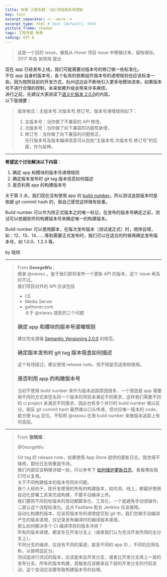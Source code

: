 ```yaml
---
title: 附录-工程专题：(旧)项目版本号控制  
key: test
excerpt_separator: <!--more-->
excerpt_type: html # text (default), html
picture_frame: shadow
tags: 工程专题 附录
coding: UTF-8
--- 
```


> 这是一个旧的 issue，被我从 Hover 项目 issue 中移植过来，留档保存。    
> 2017 年由 张晓旭  提出    
  
现在 app 已经发布上线，我们可能需要对版本号的修订做一些标准化。  
不仅 app 自身的版本号，各个私有的依赖组件版本号的递增规则也应该标准一些。因为按照目前的开发方式，杭州这边会不断地引入更多地模块进来，如果版本号不进行合理的控制，未来依赖升级会带来许多麻烦。  
进行之前，先建议大家阅读下[语义化版本 2.0.0](http://semver.org/lang/zh-CN/)的内容。  
以下是摘要：  
> 版本格式：主版本号.次版本号.修订号，版本号递增规则如下：    
>     
> 1. 主版本号：当你做了不兼容的 API 修改，    
> 2. 次版本号：当你做了向下兼容的功能性新增，    
> 3. 修订号：当你做了向下兼容的问题修正。    
> 先行版本号及版本编译信息可以加到“主版本号.次版本号.修订号”的后面，作为延伸。    
  
- - - -  
  
**希望这个讨论解决以下内容**：  

1. 确定 app 和模块的版本号递增规则  
2. 确定版本发布时 git  tag 版本信息如何描述  
3. 是否利用 app 的构建版本号  
 
关于第 3 点，我们现在没有使用 app 的 [build number](https://developer.apple.com/library/content/technotes/tn2420/_index.html)。所以测试追踪版本时是依据 git commit hash 的，我自己感觉这样做有些重。  
 
Build number 可以作为除正式版本之的唯一标记，在发布的版本号确定之前，测试可以依据软件的构建版本号来确定唯一的构建版本。  
 
Build number 可以使用脚本，在每次发布版本（测试或正式）时，顺序自增，如：12、13、14.……等到需要正式发布时，我们可以在适合的时候再确定发布版本号，如 1.0.0、1.2.3 等。  

by 晓旭  

- - - -  

> From **GeorgeWu**：    
> 感谢 @xiaoxu 。鉴于我们即将发布一个更新 API 的版本，这个 issue 再及时不过。  
> 我们项目对外的 API 应该包括  
> * CE  
> * Media Server  
> * gethover.com  
> 关于 @xiaoxu 提到的三个问题  
>   
> ### 确定 app 和模块的版本号递增规则  
>   
> 建议完全遵循 [Semantic Versioning 2.0.0](http://semver.org/) 的规范。  
>   
> ### 确定版本发布时 git tag 版本信息如何描述  
> 
> 这个有待探讨。建议使用 release note，但不知是否适用和够用。  
> 
> ### 是否利用 app 的构建版本号  
> 
> 当初不使用 build number 来作为版本追踪原因很多，一个原因是 app 需要用不同的方式来签名同一个版本的项目来满足不同需求，这样我们需要不同的 ci project 来满足不同需求，因此也有多个并行的 build number 难以区分。相反 git commit hash 最然难以口头传递，但对应唯一版本的 code，能方便 bug 定位。不知用 @xiaoxu 在用 build number 来做版本追踪上有何高招。  
  
- - - -  
> From **张晓旭**：    
>   
> @GeorgeWu   
>  
> Git tag 的 release note，如果使用 App Store 提供的更新日志，我觉得不够用，那份日志侧重是市场。  
> 我们内部应该稍微详细一些，可以参考下 [如何维护更新日志](http://keepachangelog.com/zh-CN/0.3.0/)，看看哪些我们可以复用。  
> 关于不同构建版本的版本号同步问题。  
> 我个人倾向于，除开发使用的所有的构建版本，如内测、线上，都最好使用自动化部署工具来完成构建，不要手动编译上传。  
> 我们要把不同目标版本的改动都脚本化、工具化，一个是避免手动误操作，二是让这个流程标准化。这点 Fastlane 配合 Jenkins 应该够用。  
> 自动化构建的版本，应该将版本号的递增提交到 git 中。我们忽略手动编译产生的版本递增，仅记录发布编译时的编译版本递增。  
> 那么如何解决多个 CI 编译项目的版本冲突？  
> 所有的版本递增，都发生在开发分支上（或者我们认为充当开发所用的主分支上）。  
> 不同分支的编译，应该有不同的渠道，甚至不同的 app ID ，不同的应用名称，以做明显区分。  
> 测试组进行测试的版本，应该是来自开发分支，或者比开发分支再上一层的发布分支。所有的版本构建，其触发应该都来自下层的开发分支的代码变动，这个变动应该要导致构建版本号的自增。  
  